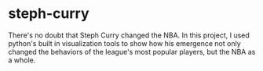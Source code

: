 # steph-curry
There's no doubt that Steph Curry changed the NBA. In this project, I used python's built in visualization tools to show how his emergence not only changed the behaviors of the league's most popular players, but the NBA as a whole. 
